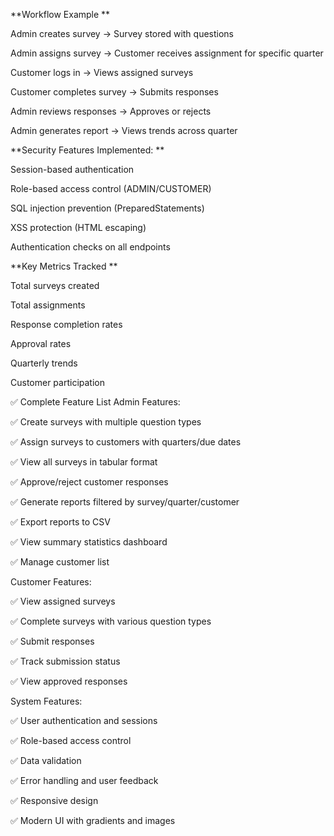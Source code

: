 **Workflow Example
**

Admin creates survey → Survey stored with questions

Admin assigns survey → Customer receives assignment for specific quarter

Customer logs in → Views assigned surveys

Customer completes survey → Submits responses

Admin reviews responses → Approves or rejects

Admin generates report → Views trends across quarter


**Security Features Implemented:
**


Session-based authentication

Role-based access control (ADMIN/CUSTOMER)

SQL injection prevention (PreparedStatements)

XSS protection (HTML escaping)

Authentication checks on all endpoints


**Key Metrics Tracked
**

Total surveys created

Total assignments

Response completion rates

Approval rates

Quarterly trends

Customer participation



✅ Complete Feature List
Admin Features:

✅ Create surveys with multiple question types

✅ Assign surveys to customers with quarters/due dates

✅ View all surveys in tabular format

✅ Approve/reject customer responses

✅ Generate reports filtered by survey/quarter/customer

✅ Export reports to CSV

✅ View summary statistics dashboard

✅ Manage customer list


Customer Features:


✅ View assigned surveys

✅ Complete surveys with various question types

✅ Submit responses

✅ Track submission status

✅ View approved responses


System Features:

✅ User authentication and sessions

✅ Role-based access control

✅ Data validation

✅ Error handling and user feedback

✅ Responsive design

✅ Modern UI with gradients and images
